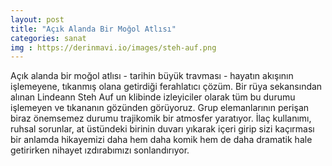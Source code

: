 ```yaml
---
layout: post
title: "Açık Alanda Bir Moğol Atlısı"
categories: sanat
img : https://derinmavi.io/images/steh-auf.png
---
```


Açık alanda bir moğol atlısı - tarihin büyük travması - hayatın akışının işlemeyene, tıkanmış olana getirdiği ferahlatıcı çözüm. 
Bir rüya sekansından alınan Lindeann Steh Auf un klibinde izleyiciler olarak tüm bu durumu işlemeyen ve tıkananın gözünden görüyoruz. 
Grup elemanlarının perişan biraz önemsemez durumu trajikomik bir atmosfer yaratıyor. 
İlaç kullanımı, ruhsal sorunlar, at üstündeki birinin duvarı yıkarak içeri girip sizi kaçırması bir anlamda hikayemizi daha hem daha komik hem de daha dramatik hale getirirken nihayet ızdırabımızı sonlandırıyor.
